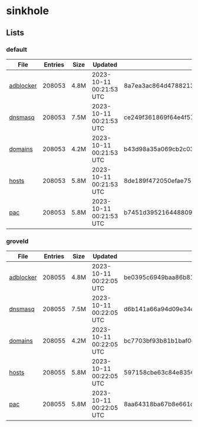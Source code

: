 # sinkhole

## Lists

### default

|File|Entries|Size|Updated|Hash|
|-|-|-|-|-|
|[adblocker](https://raw.githubusercontent.com/groveld/sinkhole/lists/default/adblocker.txt)|208053|4.8M|2023-10-11 00:21:53 UTC|8a7ea3ac864d478821332a860e3584b6c3c011aca801ba1947facd2c5b813c22|
|[dnsmasq](https://raw.githubusercontent.com/groveld/sinkhole/lists/default/dnsmasq.txt)|208053|7.5M|2023-10-11 00:21:53 UTC|ce249f361869f64e4f5743e30c7beeca630ab6d0a9e4207c7393e7d4f8667cbc|
|[domains](https://raw.githubusercontent.com/groveld/sinkhole/lists/default/domains.txt)|208053|4.2M|2023-10-11 00:21:53 UTC|b43d98a35a069cb2c03137edc550d0510a17adf8f83a66060a3c788d5b96ace4|
|[hosts](https://raw.githubusercontent.com/groveld/sinkhole/lists/default/hosts.txt)|208053|5.8M|2023-10-11 00:21:53 UTC|8de189f472050efae757204203581957ce93879894efcdf109cdce869932c75f|
|[pac](https://raw.githubusercontent.com/groveld/sinkhole/lists/default/pac.txt)|208053|5.8M|2023-10-11 00:21:53 UTC|b7451d395216448809bb5f616d82398f2663357d073e0851d6398cd47d81758e|

### groveld

|File|Entries|Size|Updated|Hash|
|-|-|-|-|-|
|[adblocker](https://raw.githubusercontent.com/groveld/sinkhole/lists/groveld/adblocker.txt)|208055|4.8M|2023-10-11 00:22:05 UTC|be0395c6949baa86b81c5869f16c9808d015242ffbe1d4b6708edf3d37e92895|
|[dnsmasq](https://raw.githubusercontent.com/groveld/sinkhole/lists/groveld/dnsmasq.txt)|208055|7.5M|2023-10-11 00:22:05 UTC|d6b141a66a94d09e34e43bfc11b634d964470ced7298fe2c7d44e89469ba53b1|
|[domains](https://raw.githubusercontent.com/groveld/sinkhole/lists/groveld/domains.txt)|208055|4.2M|2023-10-11 00:22:05 UTC|bc7703bf93b81b1baf0d1b60a81e627b759d4d7ac3de8cb855559997a6645160|
|[hosts](https://raw.githubusercontent.com/groveld/sinkhole/lists/groveld/hosts.txt)|208055|5.8M|2023-10-11 00:22:05 UTC|597158cbe63c84e83566e994adda4968124638845c495bb5fa4e684b4ab81bda|
|[pac](https://raw.githubusercontent.com/groveld/sinkhole/lists/groveld/pac.txt)|208055|5.8M|2023-10-11 00:22:05 UTC|8aa64318ba67b8e661d09ab722903e7f91743132dd78d04181e40dfbbbea9196|
